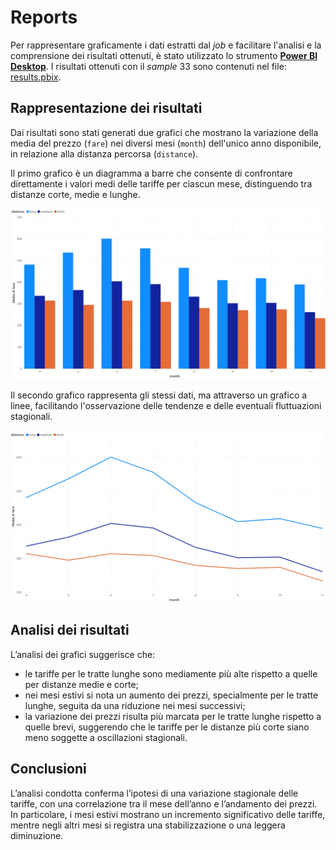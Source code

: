 # Reports

Per rappresentare graficamente i dati estratti dal *job* e facilitare l'analisi e la comprensione dei risultati
ottenuti, è stato utilizzato lo strumento **[Power BI Desktop](https://apps.microsoft.com/detail/9NTXR16HNW1T?hl=it-it&gl=IT&ocid=pdpshare)**.
I risultati ottenuti con il *sample* 33 sono contenuti nel file: [results.pbix](results.pbix).

## Rappresentazione dei risultati

Dai risultati sono stati generati due grafici che mostrano la variazione della media del prezzo (`fare`) nei diversi
mesi (`month`) dell'unico anno disponibile, in relazione alla distanza percorsa (`distance`).

Il primo grafico è un diagramma a barre che consente di confrontare direttamente i valori medi delle tariffe per ciascun
mese, distinguendo tra distanze corte, medie e lunghe.

![results plot 1](./img/plot1.png)

Il secondo grafico rappresenta gli stessi dati, ma attraverso un grafico a linee, facilitando l'osservazione delle 
tendenze e delle eventuali fluttuazioni stagionali.

![results plot 2](./img/plot2.png)

## Analisi dei risultati

L’analisi dei grafici suggerisce che:

- le tariffe per le tratte lunghe sono mediamente più alte rispetto a quelle per distanze medie e corte;
- nei mesi estivi si nota un aumento dei prezzi, specialmente per le tratte lunghe, seguita da una
  riduzione nei mesi successivi;
- la variazione dei prezzi risulta più marcata per le tratte lunghe rispetto a quelle brevi, suggerendo che le tariffe per le distanze più corte siano meno soggette a oscillazioni stagionali.

## Conclusioni

L’analisi condotta conferma l’ipotesi di una variazione stagionale delle tariffe, con una correlazione tra il mese
dell’anno e l’andamento dei prezzi. In particolare, i mesi estivi mostrano un incremento significativo delle tariffe,
mentre negli altri mesi si registra una stabilizzazione o una leggera diminuzione.